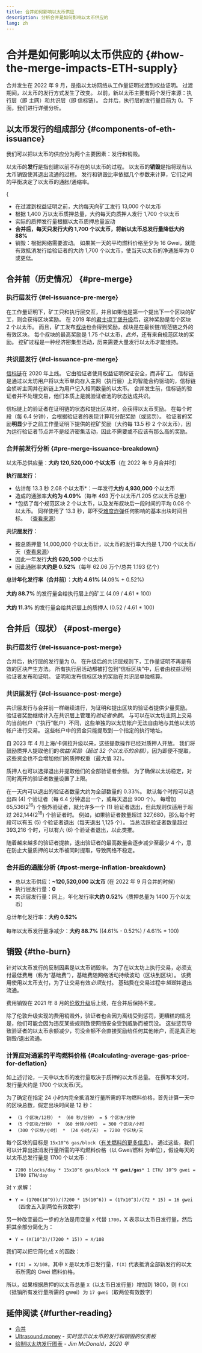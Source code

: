 ```yaml
---
title: 合并如何影响以太币供应
description: 分析合并是如何影响以太币供应的
lang: zh
---
```


# 合并是如何影响以太币供应的 \{#how-the-merge-impacts-ETH-supply}

合并发生在 2022 年 9 月，是指以太坊网络从工作量证明过渡到权益证明。 过渡期间，以太币的发行方式发生了改变。 以前，新以太币主要有两个发行来源：执行层（即 主网）和共识层（即 信标链）。 合并后，执行层的发行量目前为 0。 下面，我们进行详细分析。

## 以太币发行的组成部分 \{#components-of-eth-issuance}

我们可以把以太币的供应分为两个主要因素：发行和销毁。

以太币的**发行**是指创建以前不存在的以太币的过程。 以太币的**销毁**是指将现有以太币销毁使其退出流通的过程。 发行和销毁比率依据几个参数来计算，它们之间的平衡决定了以太币的通胀/通缩率。

{
<Card
emoji=":chart_decreasing:"
title="以太币发行内容提要">

- 在过渡到权益证明之前，大约每天向矿工发行 13,000 个以太币
- 根据 1,400 万以太币质押总量，大约每天向质押人发行 1,700 个以太币
- 实际的质押发行量根据以太币质押总量波动
- **合并后，每天只发行大约 1,700 个以太币，将新以太币总发行量降低大约 88%**
- 销毁：根据网络需要波动。 如果某一天的平均燃料价格至少为 16 Gwei，就能有效抵消发行给验证者的大约 1,700 个以太币，使当天以太币的净通胀率为 0 或更低。

</Card>

## 合并前（历史情况） \{#pre-merge}

### 执行层发行 \{#el-issuance-pre-merge}

在工作量证明下，矿工只和执行层交互，并且如果他是第一个提出下一个区块的矿工，则会获得区块奖励。 在 2019 年的[君士坦丁堡升级](/history/#constantinople)后，这种奖励是每个区块 2 个以太币。 而且，矿工发布[叔块](/glossary/#ommer)也会得到奖励，叔块是在最长链/规范链之外的有效区块。 每个叔块的最高奖励是 1.75 个以太币，_此外_，还有来自规范区块的奖励。 挖矿过程是一种经济密集型活动，历来需要大量发行以太币才能维持。

### 共识层发行 \{#cl-issuance-pre-merge}

[信标链](/history/#beacon-chain-genesis)在 2020 年上线。 它由验证者使用权益证明保证安全，而非矿工。 信标链是通过以太坊用户将以太币单向存入主网（执行层）上的智能合约驱动的，信标链会侦听主网并在新链上为用户记入相同数量的以太币。 合并发生前，信标链的验证者并不处理交易，他们本质上是就验证者池的状态达成共识。

信标链上的验证者在证明链的状态和提出区块时，会获得以太币奖励。 在每个时段（每 6.4 分钟），会根据验证者的表现计算和分配奖励（或惩罚）。 验证者的奖励**明显**少于之前工作量证明下提供的挖矿奖励（大约每 13.5 秒 2 个以太币），因为运行验证者节点并不是经济密集活动，因此不需要或不应该有那么高的奖励。

### 合并前发行分析 \{#pre-merge-issuance-breakdown}

以太币总供应量：**大约 120,520,000 个以太币**（在 2022 年 9 月合并时）

**执行层发行：**

- 估计每 13.3 秒 2.08 个以太币\*：一年发行**大约 4,930,000** 个以太币
- 造成的通胀率**大约为 4.09%**（每年 493 万个以太币/1.205 亿以太币总量）
- \*包括了每个规范区块 2 个以太币，以及发布叔块后一段时间的平均 0.08 个以太币。 同样使用了 13.3 秒，即不受[难度炸弹](/glossary/#difficulty-bomb)任何影响的基本出块时间目标。 （[查看来源](https://bitinfocharts.com/ethereum/)）

**共识层发行：**

- 按总质押量 14,000,000 个以太币计，以太币的发行率大约是 1,700 个以太币/天（[查看来源](https://ultrasound.money/)）
- 因此一年发行**大约 620,500** 个以太币
- 因此通胀率**大约是 0.52%**（每年 62.06 万个/总共 1.193 亿个）

<InfoBanner>
<strong>总计年化发行率（合并前）：大约 4.61%</strong> (4.09% + 0.52%)<br/><br/>
<strong>大约 88.7%</strong> 的发行量会给执行层上的矿工 (4.09 / 4.61 * 100)<br/><br/>
<strong>大约 11.3%</strong> 的发行量会给共识层上的质押人 (0.52 / 4.61 * 100)
</InfoBanner>

## 合并后（现状） \{#post-merge}

### 执行层发行 \{#el-issuance-post-merge}

合并后，执行层的发行量为 0。 在升级后的共识层规则下，工作量证明不再是有效的区块产生方法。 所有执行层活动都被打包到“信标区块”中，后者由权益证明验证者发布和证明。 证明和发布信标区块的奖励在共识层单独核算。

### 共识层发行 \{#cl-issuance-post-merge}

共识层发行与合并前一样继续进行，为证明和提出区块的验证者提供少量奖励。 验证者奖励继续计入在共识层上管理的*验证者余额*。 与可以在以太坊主网上交易的当前帐户（“执行”帐户）不同，这些单独的以太坊帐户无法自由地与其他以太坊帐户进行交易。 这些帐户中的资金只能提取到一个指定的执行地址。

自 2023 年 4 月上海/卡佩拉升级以来，这些提款操作已经对质押人开放。 我们将鼓励质押人提取他们的*收益/奖励（超过 32 个以太币的余额）*，因为即便不提取，这些资金也不会增加他们的质押权重（最大值 32）。

质押人也可以选择退出并提取他们的全部验证者余额。 为了确保以太坊稳定，对同时离开的验证者数量设置了上限。

在一天内可以退出的验证者数量大约为全部数量的 0.33%。 默认每个时段可以退出四 (4) 个验证者（每 6.4 分钟退出一个，或每天退出 900 个）。 每增加 65,536(2<sup>16</sup>) 个额外验证者，就允许多一个 (1) 验证者退出，但此规则仅适用于超过 262,144(2<sup>18</sup>) 个验证者时。 例如，如果验证者数量超过 327,680，那么每个时段可以有五 (5) 个验证者退出（每天退出 1,125 个）。 当总活跃验证者数量超过 393,216 个时，可以有六 (6) 个验证者退出，以此类推。

随着越来越多的验证者提款，退出验证者的最高数量会逐步减少至最少 4 个，意在防止大量质押的以太币被同时提取，导致网络不稳定。

### 合并后的通胀分析 \{#post-merge-inflation-breakdown}

- 总以太币供应：**~120,520,000 以太币** (在 2022 年 9 月合并的时候)
- 执行层发行量：**0**
- 共识层发行量：同上，年化发行率**大约 0.52%**（质押总量为 1400 万个以太币）

<InfoBanner>
总计年化发行率：<strong>大约 0.52%</strong><br/><br/>
每年以太币发行量净减少：<strong>大约 88.7%</strong> ((4.61% - 0.52%) / 4.61% * 100)
</InfoBanner>

## <Emoji text=":fire:" size="1" />销毁 \{#the-burn}

针对以太币发行的反制因素是以太币销毁率。 为了在以太坊上执行交易，必须支付最低费用（称为“基础费”），基础费随网络活动持续波动（区块到区块）。 该费用使用以太币支付，为了让交易有效*必须*支付。 基础费在交易过程中*销毁*并退出流通。

<InfoBanner>
费用销毁在 2021 年 8 月的<a href="/history/#london">伦敦升级</a>后上线，在合并后保持不变。
</InfoBanner>

除了伦敦升级实现的费用销毁外，验证者也会因为离线受到惩罚，更糟糕的情况是，他们可能会因为违反某些规则致使网络安全受到威胁而被罚没。 这些惩罚导致验证者的以太币余额减少，罚没金额不会直接奖励给任何其他帐户，而是真正地销毁/退出流通。

### 计算应对通紧的平均燃料价格 \{#calculating-average-gas-price-for-deflation}

如上述讨论，一天中以太币的发行量取决于质押的以太币总量。 在撰写本文时，发行量大约是 1700 个以太币/天。

为了确定在指定 24 小时内完全抵消发行量所需的平均燃料价格，首先计算一天中的区块总数，假定出块时间是 12 秒：

- `（1 个区块/12秒） * （60 秒/分钟） = 5 个区块/分钟`
- `（5 个区块/分钟） * （60 分钟/小时） = 300 个区块/小时`
- `（300 个区块/小时） * （24 小时/天） = 7200 个区块/天`

每个区块的目标是 `15x10^6 gas/block`（[有关燃料的更多信息](/developers/docs/gas/)）。 通过这些，我们可以计算出抵消发行量所需的平均燃料价格（以 Gwei/燃料 为单位），假设每天的以太币总发行量是 1700 个以太币：

- `7200 blocks/day * 15x10^6 gas/block *`**`Y gwei/gas`**`* 1 ETH/ 10^9 gwei = 1700 ETH/day`

对 `Y` 求解：

- `Y = (1700(10^9))/(7200 * 15(10^6)) = (17x10^3)/(72 * 15) = 16 gwei`（四舍五入到两位有效数字）

另一种改变最后一步的方法是用变量 `X` 代替 `1700`，X 表示以太币日发行量，然后把其余部分简化为：

- `Y = (X(10^3)/(7200 * 15)) = X/108`

我们可以把它简化成 `X` 的函数：

- `f(X) = X/108`，其中 `X` 是以太币日发行量，`f(X)` 代表抵消全部新发行的以太币所需的 Gwei 燃料价格。

所以，如果根据质押的以太币总量 `X`（以太币日发行量）增加到 1800，则 `f(X)`（抵销所有发行量所需的 gwei）为 `17 gwei`（取两位有效数字）

## 延伸阅读 \{#further-reading}

- [合并](/roadmap/merge/)
- [Ultrasound.money](https://ultrasound.money/) - _实时显示以太币的发行和销毁的仪表板_
- [绘制以太坊发行图表](https://www.attestant.io/posts/charting-ethereum-issuance/) - _Jim McDonald，2020 年_
